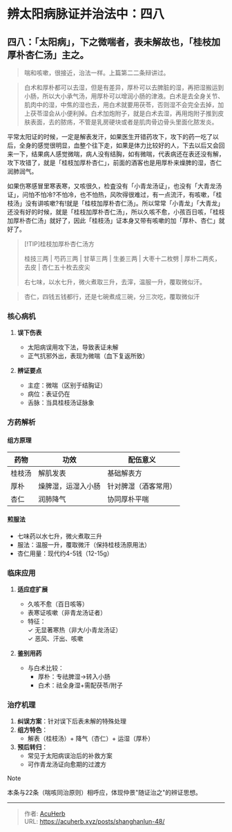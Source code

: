 # 辨太阳病脉证并治法中：四八


## 四八：「太阳病」，下之微喘者，表未解故也，「桂枝加厚朴杏仁汤」主之。

<!--more-->

> 喘和咳嗽，很接近，治法一样。上篇第二二条辩讲过。

> 白术和厚朴都可以去湿，但是有差异，厚朴可以去脾脏的湿，再把湿搬运到小肠，所以大小承气汤，用厚朴可以增润小肠的津液。白术是去全身关节、肌肉中的湿，中焦的湿也去，用白术就要用茯苓，否则湿不会完全去掉，加上茯苓湿会从小便利掉。白术加炮附子，就是白术去湿，再用炮附子推到皮肤表面，去的脓疡，不管是乳房硬块或者是肌肉骨边骨头里面化脓发炎。

平常太阳证的时候，一定是解表发汗，如果医生开错药攻下，攻下的药一吃了以后，全身的感觉很明显，血整个往下走，如果是体力比较好的人，下去以后又会回来一下，结果病人感觉微喘，病人没有结胸，如有微喘，代表病还在表还没有解，攻下攻错了，就是「桂枝加厚朴杏仁」，前面的酒客也是用厚朴来燥脾的湿，杏仁润肺润气。

如果伤寒感冒里寒表寒，又咳很久，检査没有「小青龙汤证」，也没有「大青龙汤证」，问怕不怕冷?不怕冷，也不怕热，风吹得很难过，有一点流汗，有咳嗽，「桂枝汤」没有讲咳嗽?有!就是「桂枝加厚朴杏仁汤」。所以常常「小青龙」「大青龙」还没有好的时候，就是「桂枝加厚朴杏仁汤」，所以久咳不愈，小孩百日咳，「桂枝加厚朴杏仁汤」就好了，因此「桂枝汤」证本身又带有咳嗽的加「厚朴、杏仁」就好了。

> [!TIP]桂枝加厚朴杏仁汤方
>
> 桂技三两 | 芍药三两 | 甘草三两 | 生姜三两 | 大枣十二枚劈 | 厚朴二两炙，去皮 | 杏仁五十枚去皮尖
>
> 右七味，以水七升，微火煮取三升，去滓，温服一升，覆取微似汗。

> 杏仁，四钱五钱都行，还是七碗煮成三碗，分三次吃，覆取微似汗

### 核心病机
1. **误下伤表**  
   - 太阳病误用攻下法，导致表证未解  
   - 正气抗邪外出，表现为微喘（血下复返所致）  

2. **辨证要点**  
   - 主症：微喘（区别于结胸证）  
   - 病位：表证仍在  
   - 舌脉：当具桂枝汤证脉象  

### 方药解析
#### 组方原理
| 药物    | 功效                | 配伍意义                  |
|---------|---------------------|---------------------------|
| 桂枝汤  | 解肌发表            | 基础解表方                |
| 厚朴    | 燥脾湿，运湿入小肠  | 针对脾湿（酒客常用）      |
| 杏仁    | 润肺降气            | 协同厚朴平喘              |

#### 煎服法
- 七味药以水七升，微火煮取三升  
- 服法：温服一升，覆取微汗（保持桂枝汤原用法）  
- 杏仁用量：现代约4-5钱（12-15g）  

### 临床应用
1. **适应症扩展**  
   - 久咳不愈（百日咳等）  
   - 表寒证咳嗽（非青龙汤证者）  
   - 特征：  
     ✓ 无显著寒热（非大/小青龙汤证）  
     ✓ 恶风、汗出、咳嗽  

2. **鉴别用药**  
   - 与白术比较：  
     - 厚朴：专祛脾湿→转入小肠  
     - 白术：祛全身湿+需配茯苓/附子  

### 治疗机理
1. **纠误方案**：针对误下后表未解的特殊处理  
2. **组方特色**：  
   - 解表（桂枝汤）+ 降气（杏仁）+ 运湿（厚朴）  
3. **预后转归**：  
   - 常见于太阳病误治后的补救方案  
   - 可作青龙汤证向愈期的过渡方  

> [!NOTE]  
> 本条与22条（喘咳同治原则）相呼应，体现仲景"随证治之"的辨证思想。  


---

> 作者: [AcuHerb](https://acuherb.xyz)  
> URL: https://acuherb.xyz/posts/shanghanlun-48/  

